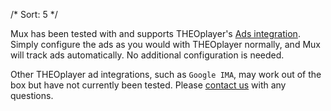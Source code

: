 /*
Sort: 5
 */

Mux has been tested with and supports THEOplayer's <a href="https://support.theoplayer.com/hc/en-us/articles/115000275789-Ads-API">Ads integration</a>. Simply configure the ads as you would with THEOplayer normally, and Mux will track ads automatically. No additional configuration is needed.

Other THEOplayer ad integrations, such as <code>Google IMA</code>, may work out of the box but have not currently been tested. Please <a href="mailto:help@mux.com">contact us</a> with any questions.
